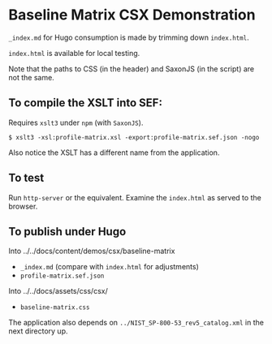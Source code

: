 # Baseline Matrix CSX Demonstration

`_index.md` for Hugo consumption is made by trimming down `index.html`.

`index.html` is available for local testing.

Note that the paths to CSS (in the header) and SaxonJS (in the script) are not the same.

## To compile the XSLT into SEF:

Requires `xslt3` under `npm` (with `SaxonJS`).

```
$ xslt3 -xsl:profile-matrix.xsl -export:profile-matrix.sef.json -nogo
```

Also notice the XSLT has a different name from the application.

## To test

Run `http-server` or the equivalent. Examine the `index.html` as served to the browser.

## To publish under Hugo

Into ../../docs/content/demos/csx/baseline-matrix

- `_index.md` (compare with `index.html` for adjustments)
- `profile-matrix.sef.json`

Into ../../docs/assets/css/csx/

- `baseline-matrix.css`

The application also depends on `../NIST_SP-800-53_rev5_catalog.xml` in the next directory up.
 